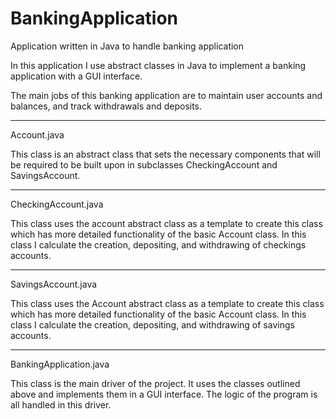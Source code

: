 # BankingApplication
Application written in Java to handle banking application 

In this application I use abstract classes in Java to implement a banking application with a GUI interface. 

The main jobs of this banking application are to maintain user accounts and balances, and track withdrawals and deposits.

---

Account.java

  This class is an abstract class that sets the necessary components that will be required to be built upon in subclasses CheckingAccount and SavingsAccount.
  
  ---

CheckingAccount.java

  This class uses the account abstract class as a template to create this class which has more detailed functionality of the basic Account class. In this class I calculate the creation, depositing, and withdrawing of checkings accounts.

---

SavingsAccount.java

  This class uses the Account abstract class as a template to create this class which has more detailed functionality of the basic Account class. In this class I calculate the creation, depositing, and withdrawing of savings accounts.
  
 --- 
  
BankingApplication.java

  This class is the main driver of the project. It uses the classes outlined above and implements them in a GUI interface. The logic of the program is all handled in this driver. 
